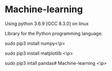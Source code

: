# Machine-learning

Using python 3.6.9 [GCC 8.3.0] on linux


 Library for the Python programming language:

 <p>sudo pip3 install numpy<\p>
 <p>sudo pip3 install matplotlib <\p>
 <p>sudo pip3 intall pandas# Machine-learning <\p>
